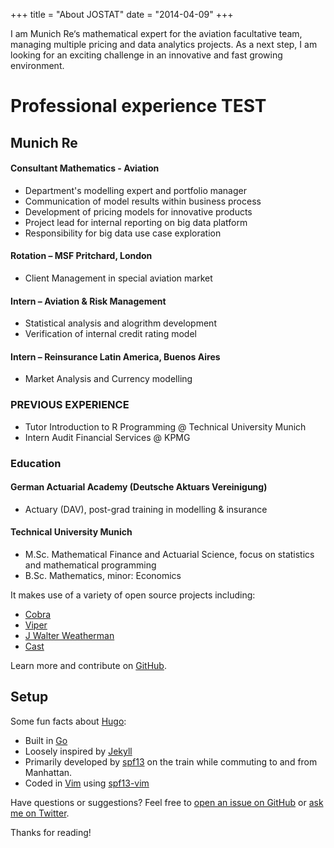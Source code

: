 +++
title = "About JOSTAT"
date = "2014-04-09"
+++

I am Munich Re‘s mathematical expert for the aviation facultative team, managing multiple pricing and data analytics projects. As a next step, I am looking for an exciting challenge in an innovative and fast growing environment.

# Professional experience TEST
## Munich Re
#### Consultant Mathematics - Aviation
 * Department's modelling expert and portfolio manager
 * Communication of model results within business process
 * Development of pricing models for innovative products
 * Project lead for internal reporting on big data platform
 * Responsibility for big data use case exploration

#### Rotation – MSF Pritchard, London
* Client Management in special aviation market

#### Intern – Aviation & Risk Management
 * Statistical analysis and alogrithm development
 * Verification of internal credit rating model

#### Intern – Reinsurance Latin America, Buenos Aires
* Market Analysis and Currency modelling

### PREVIOUS EXPERIENCE
* Tutor Introduction to R Programming @ Technical University Munich
* Intern Audit Financial Services @ KPMG

### Education

#### German Actuarial Academy (Deutsche Aktuars Vereinigung)
*  Actuary (DAV), post-grad training in modelling & insurance

#### Technical University Munich
* M.Sc. Mathematical Finance and Actuarial Science, focus on statistics and mathematical programming
* B.Sc. Mathematics, minor: Economics


It makes use of a variety of open source projects including:

* [Cobra](https://github.com/spf13/cobra)
* [Viper](https://github.com/spf13/viper)
* [J Walter Weatherman](https://github.com/spf13/jWalterWeatherman)
* [Cast](https://github.com/spf13/cast)

Learn more and contribute on [GitHub](https://github.com/spf13).

## Setup

Some fun facts about [Hugo](http://gohugo.io/):

* Built in [Go](http://golang.org/)
* Loosely inspired by [Jekyll](http://jekyllrb.com/)
* Primarily developed by [spf13](http://spf13.com/) on the train while commuting to and from Manhattan.
* Coded in [Vim](http://vim.org) using [spf13-vim](http://vim.spf13.com/)

Have questions or suggestions? Feel free to [open an issue on GitHub](https://github.com/spf13/hugo/issues/new) or [ask me on Twitter](https://twitter.com/spf13).

Thanks for reading!
